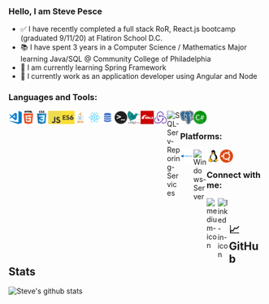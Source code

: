 ### Hello, I am Steve Pesce

- ✅ I have recently completed a full stack RoR, React.js bootcamp (graduated 9/11/20) at Flatiron School D.C.
- 📚 I have spent 3 years in a Computer Science / Mathematics Major learning Java/SQL @ Community College of Philadelphia
- 🌱 I am currently learning Spring Framework 
- 🔎 I currently work as an application developer using Angular and Node


### Languages and Tools:
<img align="left" alt="Visual Studio Code" width="26px" src="https://raw.githubusercontent.com/github/explore/80688e429a7d4ef2fca1e82350fe8e3517d3494d/topics/visual-studio-code/visual-studio-code.png" />
<img align="left" alt="HTML5" width="26px" src="https://raw.githubusercontent.com/github/explore/80688e429a7d4ef2fca1e82350fe8e3517d3494d/topics/html/html.png" />
<img align="left" alt="CSS3" width="26px" src="https://raw.githubusercontent.com/github/explore/80688e429a7d4ef2fca1e82350fe8e3517d3494d/topics/css/css.png" />
<img align="left" alt="JavaScript" width="26px" src="https://raw.githubusercontent.com/github/explore/80688e429a7d4ef2fca1e82350fe8e3517d3494d/topics/javascript/javascript.png" />
<img align="left" alt="ES6" width="26px" src="https://raw.githubusercontent.com/github/explore/80688e429a7d4ef2fca1e82350fe8e3517d3494d/topics/es6/es6.png" />
<img align="left" alt="Java" width="26px" src="https://github.com/sPesce/sPesce/blob/master/img/Java.png" />
<img align="left" alt="React" width="26px" src="https://raw.githubusercontent.com/github/explore/80688e429a7d4ef2fca1e82350fe8e3517d3494d/topics/react/react.png" />
<img align="left" alt="SQL" width="26px" src="https://raw.githubusercontent.com/github/explore/80688e429a7d4ef2fca1e82350fe8e3517d3494d/topics/sql/sql.png" />
<img align="left" alt="Terminal" width="26px" src="https://raw.githubusercontent.com/github/explore/80688e429a7d4ef2fca1e82350fe8e3517d3494d/topics/terminal/terminal.png" />
<img align="left" alt="Latex" width="26px" src="https://raw.githubusercontent.com/github/explore/80688e429a7d4ef2fca1e82350fe8e3517d3494d/topics/latex/latex.png" />
<img align="left" alt="RoR" width="26px" src="https://raw.githubusercontent.com/github/explore/80688e429a7d4ef2fca1e82350fe8e3517d3494d/topics/rails/rails.png" />
<img align="left" alt="Redux" width="26px" src="https://raw.githubusercontent.com/github/explore/80688e429a7d4ef2fca1e82350fe8e3517d3494d/topics/redux/redux.png" />
<img align="left" alt="SQL-Serv-Reporing-Services" width="26px" src="https://danielcorcoranssql.files.wordpress.com/2016/12/icon-ssrs.png?w=810" />
<img align="left" alt="PSQL" width="26px" src="https://raw.githubusercontent.com/github/explore/80688e429a7d4ef2fca1e82350fe8e3517d3494d/topics/postgresql/postgresql.png" />
<img align="left" alt="c-sharp" width="26px" src="https://raw.githubusercontent.com/github/explore/80688e429a7d4ef2fca1e82350fe8e3517d3494d/topics/csharp/csharp.png" />

<br/>

### Platforms:
<img align="left" alt="Windows" width="26px" src="https://raw.githubusercontent.com/github/explore/80688e429a7d4ef2fca1e82350fe8e3517d3494d/topics/windows/windows.png" />
<img align="left" alt="Windows-Server" width="26px" src="https://www.mercurysolutions.co/app/webroot/img/uploads/course/icon-windows-server.png" />
<img align="left" alt="Linux" width="26px" src="https://raw.githubusercontent.com/github/explore/80688e429a7d4ef2fca1e82350fe8e3517d3494d/topics/linux/linux.png" />
<img align="left" alt="Ubuntu" width="26px" src="https://raw.githubusercontent.com/github/explore/80688e429a7d4ef2fca1e82350fe8e3517d3494d/topics/ubuntu/ubuntu.png" />

<br/>

### Connect with me:
[<img align="left" alt="medium-icon" width="22px" src="https://www.iconfinder.com/data/icons/social-media-2210/24/Medium-512.png">][blog]
[<img align="left" alt="linked-in-icon" width="22px" src="https://www.iconfinder.com/data/icons/logotypes/32/square-linkedin-512.png">][linkedIn]

<br/>

## &#x1f4c8; GitHub Stats
![Steve's github stats](https://github-readme-stats.vercel.app/api?username=sPesce&show_icons=true&theme=dracula)

[blog]: https://medium.com/@stevepesce879
[linkedIn]: https://www.linkedin.com/in/steve-pesce/
[VSCode]: https://code.visualstudio.com/



